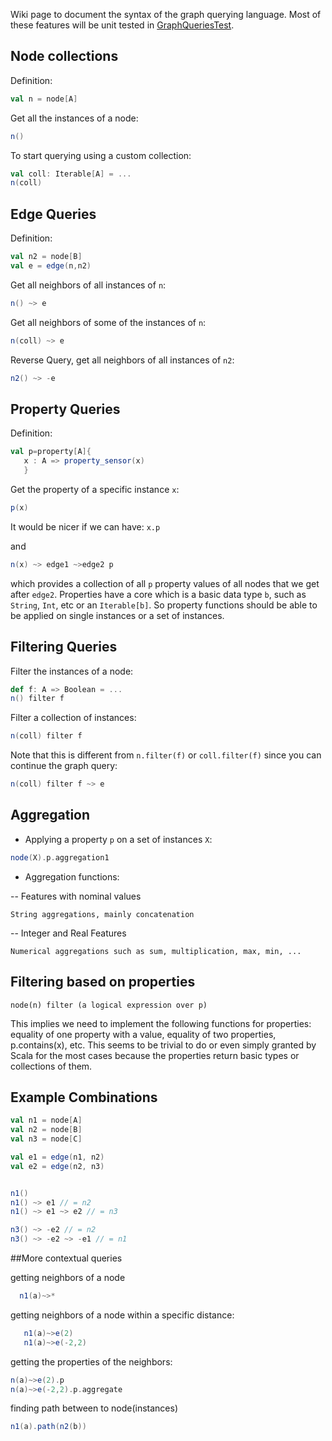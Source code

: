 Wiki page to document the syntax of the graph querying language. Most of these features will be unit tested in [GraphQueriesTest](https://github.com/IllinoisCogComp/saul/blob/master/saul-examples/src/test/scala/edu/illinois/cs/cogcomp/saulexamples/datamodel/GraphQueriesTest.scala).

## Node collections

Definition:
```scala
val n = node[A]
```

Get all the instances of a node:
```scala
n()
```

To start querying using a custom collection:
```scala
val coll: Iterable[A] = ...
n(coll)
```

## Edge Queries

Definition:
```scala
val n2 = node[B]
val e = edge(n,n2)
```

Get all neighbors of all instances of `n`:
```scala
n() ~> e
```

Get all neighbors of some of the instances of `n`:
```scala
n(coll) ~> e
```

Reverse Query, get all neighbors of all instances of `n2`:
```scala
n2() ~> -e
```

## Property Queries

Definition:
```scala
val p=property[A]{
   x : A => property_sensor(x)
   }
```
Get the property of a specific instance `x`:
```scala
p(x)
```
It would be nicer if we can have:
`x.p`

and

```scala
n(x) ~> edge1 ~>edge2 p
```
which provides a collection of all `p` property values of all nodes that we get after `edge2`.
Properties have a core which is a basic data type `b`, such as `String`, `Int`, etc or an `Iterable[b]`.
So property functions should be able to be applied on single  instances or a set of instances.

## Filtering Queries
Filter the instances of a node:
```scala
def f: A => Boolean = ...
n() filter f
```
Filter a collection of instances:
```scala
n(coll) filter f
```
Note that this is different from `n.filter(f)` or `coll.filter(f)` since you can continue the graph query:
```scala
n(coll) filter f ~> e
```

## Aggregation
- Applying a property `p` on a set of instances `X`:
```scala
node(X).p.aggregation1
```
- Aggregation functions:

 -- Features with nominal values

    String aggregations, mainly concatenation

 -- Integer and Real Features

    Numerical aggregations such as sum, multiplication, max, min, ...

## Filtering based on properties

`node(n) filter (a logical expression over p)`

This implies we need to implement the following functions for properties:
equality of one property with a value, equality of two properties, p.contains(x), etc. This seems to be trivial to do or even simply granted by Scala for the most cases because the properties return basic types or collections of them.

## Example Combinations
```scala
val n1 = node[A]
val n2 = node[B]
val n3 = node[C]

val e1 = edge(n1, n2)
val e2 = edge(n2, n3)


n1()
n1() ~> e1 // = n2
n1() ~> e1 ~> e2 // = n3

n3() ~> -e2 // = n2
n3() ~> -e2 ~> -e1 // = n1
```
##More contextual queries

 getting neighbors of a node
   ```scala
     n1(a)~>*
   ```
getting neighbors of a node within a specific distance:

```scala
   n1(a)~>e(2)
   n1(a)~>e(-2,2)

```
 getting the properties of the neighbors:

```scala
n(a)~>e(2).p
n(a)~>e(-2,2).p.aggregate

```

finding path between to node(instances)

```scala
n1(a).path(n2(b))
```